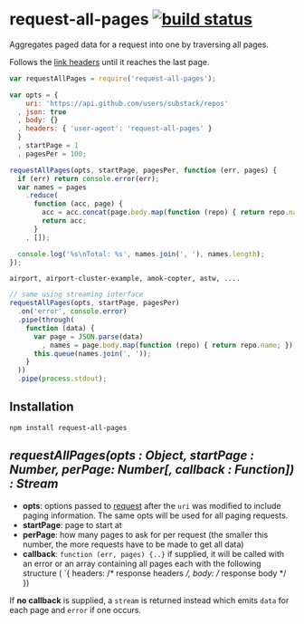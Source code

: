 # request-all-pages [![build status](https://secure.travis-ci.org/thlorenz/request-all-pages.png)](http://travis-ci.org/thlorenz/request-all-pages)

Aggregates paged data for a request into one by traversing all pages.

Follows the [link headers](http://tools.ietf.org/html/rfc5988) until it reaches the last page.

```js
var requestAllPages = require('request-all-pages'); 

var opts = {
    uri: 'https://api.github.com/users/substack/repos'
  , json: true
  , body: {}
  , headers: { 'user-agent': 'request-all-pages' } 
  }
  , startPage = 1
  , pagesPer = 100;

requestAllPages(opts, startPage, pagesPer, function (err, pages) {
  if (err) return console.error(err);  
  var names = pages
    .reduce(
      function (acc, page) {
        acc = acc.concat(page.body.map(function (repo) { return repo.name; }))
        return acc;
      }
    , []);

  console.log('%s\nTotal: %s', names.join(', '), names.length);
});
```

```
airport, airport-cluster-example, amok-copter, astw, .... 
```


```js
// same using streaming interface
requestAllPages(opts, startPage, pagesPer)
  .on('error', console.error) 
  .pipe(through(
    function (data) {
      var page = JSON.parse(data)
        , names = page.body.map(function (repo) { return repo.name; });
      this.queue(names.join(', '));
    }
  ))
  .pipe(process.stdout);
```

## Installation

    npm install request-all-pages 

## ***requestAllPages(opts : Object, startPage : Number, perPage: Number[, callback : Function]) : Stream***

- **opts**: options passed to [request](https://github.com/mikeal/request) after the `uri` was modified to
  include paging information. The same opts will be used for all paging requests.
- **startPage**: page to start at
- **perPage**: how many pages to ask for per request (the smaller this number, the more requests have to be made to get
  all data)
- **callback**: `function (err, pages) {..}` if supplied, it will be called with an error or an array containing all
  pages each with the following structure ( `{ headers: /* response headers */, body: /* response body */ })

If **no callback** is supplied, a `stream` is returned instead which emits `data` for each page and `error` if one
occurs.
